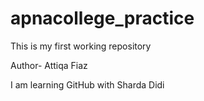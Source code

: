 # apnacollege_practice
This is my first working repository

Author- Attiqa Fiaz 

I am learning GitHub with Sharda Didi
